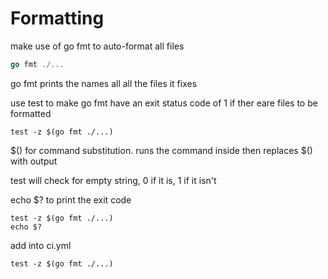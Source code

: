 # Formatting

make use of go fmt to auto-format all files

```go
go fmt ./...
```

go fmt prints the names all all the files it fixes

use test to make go fmt have an exit status code of 1 if ther eare files to be formatted

```
test -z $(go fmt ./...)
```

$() for command substitution. runs the command inside then replaces $() with output

test will check for empty string, 0 if it is, 1 if it isn't 

echo $? to print the exit code

```
test -z $(go fmt ./...)
echo $?
```

add into ci.yml

```
test -z $(go fmt ./...)
```
